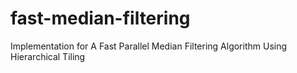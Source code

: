 # fast-median-filtering
Implementation for A Fast Parallel Median Filtering Algorithm Using Hierarchical Tiling
